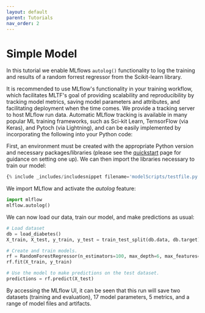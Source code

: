 ```yaml
---
layout: default
parent: Tutorials
nav_order: 2
---
```

Simple Model
============
In this tutorial we enable MLflows `autolog()` functionality to log the training and results of a random forrest regressor from the Scikit-learn library.

It is recommended to use MLflow's functionality in your training workflow, which facilitates MLTF's goal of providing scalability and reproducibility by tracking model metrics, saving model parameters and attributes, and facilitating deployment when the time comes. We provide a tracking server to host MLflow run data. Automatic MLflow tracking is available in many popular ML training frameworks, such as Sci-kit Learn, TernsorFlow (via Keras), and Pytoch (via Lightning), and can be easily implemented by incorporating the following into your Python code:

First, an environment must be created with the appropriate Python version and necessary packages/libraries (please see the [quickstart](../quickstart.html) page for guidance on setting one up). 
We can then import the libraries necessary to train our model:
```python
{% include _includes/includesnippet filename='modelScripts/testfile.py' starttext='from sklearn.model_selection' endtext='import RandomForestRegressor' %}
```

We import MLflow and activate the _autolog_ feature:
```python
import mlflow
mlflow.autolog()
```

We can now load our data, train our model, and make predictions as usual:
```python
# Load dataset
db = load_diabetes()
X_train, X_test, y_train, y_test = train_test_split(db.data, db.target)

# Create and train models.
rf = RandomForestRegressor(n_estimators=100, max_depth=6, max_features=3)
rf.fit(X_train, y_train)

# Use the model to make predictions on the test dataset.
predictions = rf.predict(X_test)
```

By accessing the MLflow UI, it can be seen that this run will save two datasets (training and evaluation), 17 model parameters, 5 metrics, and a range of model files and artifacts. 


